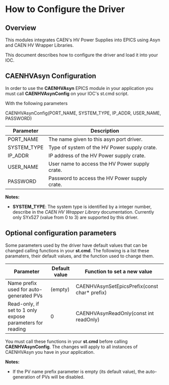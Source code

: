 # How to Configure the Driver

## Overview

This modules integrates CAEN's HV Power Supplies into EPICS using Asyn and CAEN HV Wrapper Libraries.

This document describes how to configure the driver and load it into your IOC.

## CAENHVAsyn Configuration

In order to use the **CAENHVAsyn** EPICS module in your application you must call **CAENHVAsynConfig** on your IOC's st.cmd script.

With the following parameters


CAENHVAsynConfig(PORT_NAME, SYSTEM_TYPE, IP_ADDR, USER_NAME, PASSWORD)

| Parameter                  | Description
|----------------------------|-----------------------------
| PORT_NAME                  | The name given to this asyn port driver.
| SYSTEM_TYPE                | Type of system of the HV Power supply crate.
| IP_ADDR                    | IP address of the HV Power supply crate.
| USER_NAME                  | User name to access the HV Power supply crate.
| PASSWORD                   | Password to access the HV Power supply crate.

**Notes:**
- **SYSTEM_TYPE**: The system type is identified by a integer number, describe in the *CAEN HV Wrapper Library* documentation. Currently only SYx527 (value from 0 to 3) are supported by this driver.


## Optional configuration parameters

Some parameters used by the driver have default values that can be changed calling functions in your **st.cmd**. The following is a list these paramaters,
their default values, and the function used to change them.

| Parameter                                                 | Default value     | Function to set a new value
|-----------------------------------------------------------|-------------------|-------------------------------------
| Name prefix used for auto-generated PVs                   | (empty)           | CAENHVAsynSetEpicsPrefix(const char* prefix)
| Read-only, if set to 1 only expose parameters for reading | 0                 | CAENHVAsynReadOnly(const int readOnly)


You must call these functions in your **st.cmd** before calling **CAENHVAsynConfig**. The changes will apply to all instances of CAENHVAsyn you have in
your application.

**Notes:**
- If the PV name prefix parameter is empty (its default value), the auto-generation of PVs will be disabled.